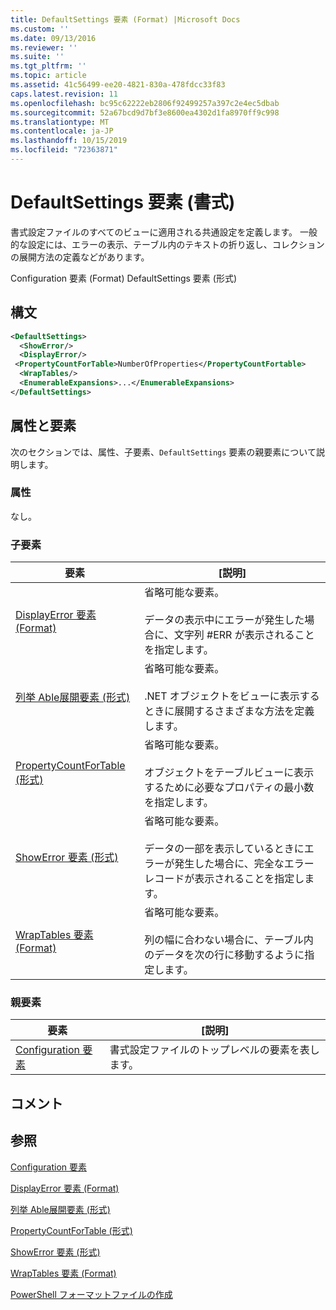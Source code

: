 ```yaml
---
title: DefaultSettings 要素 (Format) |Microsoft Docs
ms.custom: ''
ms.date: 09/13/2016
ms.reviewer: ''
ms.suite: ''
ms.tgt_pltfrm: ''
ms.topic: article
ms.assetid: 41c56499-ee20-4821-830a-478fdcc33f83
caps.latest.revision: 11
ms.openlocfilehash: bc95c62222eb2806f92499257a397c2e4ec5dbab
ms.sourcegitcommit: 52a67bcd9d7bf3e8600ea4302d1fa8970ff9c998
ms.translationtype: MT
ms.contentlocale: ja-JP
ms.lasthandoff: 10/15/2019
ms.locfileid: "72363871"
---
```

# <a name="defaultsettings-element-format"></a>DefaultSettings 要素 (書式)

書式設定ファイルのすべてのビューに適用される共通設定を定義します。 一般的な設定には、エラーの表示、テーブル内のテキストの折り返し、コレクションの展開方法の定義などがあります。

Configuration 要素 (Format) DefaultSettings 要素 (形式)

## <a name="syntax"></a>構文

```xml
<DefaultSettings>
  <ShowError/>
  <DisplayError/>
 <PropertyCountForTable>NumberOfProperties</PropertyCountFortable>
  <WrapTables/>
  <EnumerableExpansions>...</EnumerableExpansions>
</DefaultSettings>
```

## <a name="attributes-and-elements"></a>属性と要素

次のセクションでは、属性、子要素、`DefaultSettings` 要素の親要素について説明します。

### <a name="attributes"></a>属性

なし。

### <a name="child-elements"></a>子要素

|要素|[説明]|
|-------------|-----------------|
|[DisplayError 要素 (Format)](./displayerror-element-format.md)|省略可能な要素。<br /><br /> データの表示中にエラーが発生した場合に、文字列 #ERR が表示されることを指定します。|
|[列挙 Able展開要素 (形式)](./enumerableexpansions-element-format.md)|省略可能な要素。<br /><br /> .NET オブジェクトをビューに表示するときに展開するさまざまな方法を定義します。|
|[PropertyCountForTable (形式)](./propertycountfortable-element-format.md)|省略可能な要素。<br /><br /> オブジェクトをテーブルビューに表示するために必要なプロパティの最小数を指定します。|
|[ShowError 要素 (形式)](./showerror-element-format.md)|省略可能な要素。<br /><br /> データの一部を表示しているときにエラーが発生した場合に、完全なエラーレコードが表示されることを指定します。|
|[WrapTables 要素 (Format)](./wraptables-element-format.md)|省略可能な要素。<br /><br /> 列の幅に合わない場合に、テーブル内のデータを次の行に移動するように指定します。|

### <a name="parent-elements"></a>親要素

|要素|[説明]|
|-------------|-----------------|
|[Configuration 要素](./configuration-element-format.md)|書式設定ファイルのトップレベルの要素を表します。|

## <a name="remarks"></a>コメント

## <a name="see-also"></a>参照

[Configuration 要素](./configuration-element-format.md)

[DisplayError 要素 (Format)](./displayerror-element-format.md)

[列挙 Able展開要素 (形式)](./enumerableexpansions-element-format.md)

[PropertyCountForTable (形式)](./propertycountfortable-element-format.md)

[ShowError 要素 (形式)](./showerror-element-format.md)

[WrapTables 要素 (Format)](./wraptables-element-format.md)

[PowerShell フォーマットファイルの作成](./writing-a-powershell-formatting-file.md)
